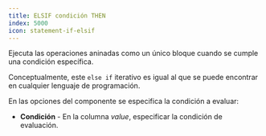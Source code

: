 ```yaml
---
title: ELSIF condición THEN
index: 5000
icon: statement-if-elsif
---
```


Ejecuta las operaciones aninadas como un único bloque cuando se cumple una condición específica.

Conceptualmente, este `else if` iterativo es igual al que se puede encontrar en cualquier lenguaje de programación.

En las opciones del componente se especifica la condición a evaluar:

- **Condición** - En la columna *value*, especificar la condición de evaluación.
